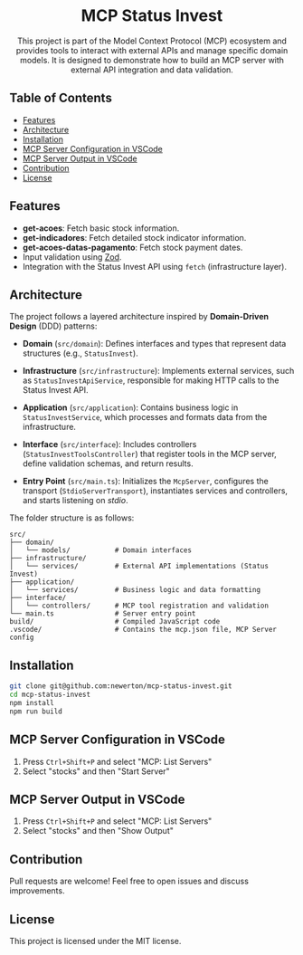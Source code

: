 <div align="center">

# MCP Status Invest

This project is part of the Model Context Protocol (MCP) ecosystem and provides tools to interact with external APIs and manage specific domain models. It is designed to demonstrate how to build an MCP server with external API integration and data validation.

</div>

## Table of Contents

- [Features](#features)
- [Architecture](#architecture)
- [Installation](#installation)
- [MCP Server Configuration in VSCode](#mcp-server-configuration-in-vscode)
- [MCP Server Output in VSCode](#mcp-server-output-in-vscode)
- [Contribution](#contribution)
- [License](#license)

## Features

- **get-acoes**: Fetch basic stock information.
- **get-indicadores**: Fetch detailed stock indicator information.
- **get-acoes-datas-pagamento**: Fetch stock payment dates.
- Input validation using [Zod](https://github.com/colinhacks/zod).
- Integration with the Status Invest API using `fetch` (infrastructure layer).

## Architecture

The project follows a layered architecture inspired by **Domain-Driven Design** (DDD) patterns:

- **Domain** (`src/domain`):
  Defines interfaces and types that represent data structures (e.g., `StatusInvest`).

- **Infrastructure** (`src/infrastructure`):
  Implements external services, such as `StatusInvestApiService`, responsible for making HTTP calls to the Status Invest API.

- **Application** (`src/application`):
  Contains business logic in `StatusInvestService`, which processes and formats data from the infrastructure.

- **Interface** (`src/interface`):
  Includes controllers (`StatusInvestToolsController`) that register tools in the MCP server, define validation schemas, and return results.

- **Entry Point** (`src/main.ts`):
  Initializes the `McpServer`, configures the transport (`StdioServerTransport`), instantiates services and controllers, and starts listening on _stdio_.

The folder structure is as follows:
```
src/
├── domain/
│   └── models/           # Domain interfaces
├── infrastructure/
│   └── services/         # External API implementations (Status Invest)
├── application/
│   └── services/         # Business logic and data formatting
├── interface/
│   └── controllers/      # MCP tool registration and validation
└── main.ts               # Server entry point
build/                    # Compiled JavaScript code
.vscode/                  # Contains the mcp.json file, MCP Server config
```

## Installation

```bash
git clone git@github.com:newerton/mcp-status-invest.git
cd mcp-status-invest
npm install
npm run build
```

## MCP Server Configuration in VSCode

1. Press `Ctrl+Shift+P` and select "MCP: List Servers"
2. Select "stocks" and then "Start Server"

## MCP Server Output in VSCode

1. Press `Ctrl+Shift+P` and select "MCP: List Servers"
2. Select "stocks" and then "Show Output"

## Contribution

Pull requests are welcome! Feel free to open issues and discuss improvements.

## License

This project is licensed under the MIT license.
